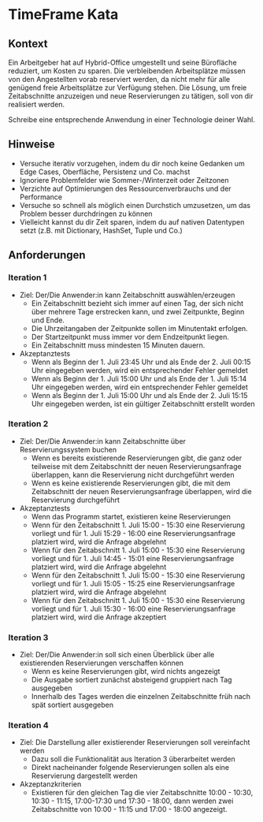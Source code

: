 # TimeFrame Kata
## Kontext
Ein Arbeitgeber hat auf Hybrid-Office umgestellt und seine Bürofläche reduziert, um Kosten zu sparen. Die verbleibenden Arbeitsplätze müssen von den Angestellten vorab reserviert werden, da nicht mehr für alle genügend freie Arbeitsplätze zur Verfügung stehen. Die Lösung, um freie Zeitabschnitte anzuzeigen und neue Reservierungen zu tätigen, soll von dir realisiert werden.

Schreibe eine entsprechende Anwendung in einer Technologie deiner Wahl.

## Hinweise
- Versuche iterativ vorzugehen, indem du dir noch keine Gedanken um Edge Cases, Oberfläche, Persistenz und Co. machst
- Ignoriere Problemfelder wie Sommer-/Winterzeit oder Zeitzonen
- Verzichte auf Optimierungen des Ressourcenverbrauchs und der Performance
- Versuche so schnell als möglich einen Durchstich umzusetzen, um das Problem besser durchdringen zu können
- Vielleicht kannst du dir Zeit sparen, indem du auf nativen Datentypen setzt (z.B. mit Dictionary, HashSet, Tuple und Co.)

## Anforderungen
### Iteration 1
- Ziel: Der/Die Anwender:in kann Zeitabschnitt auswählen/erzeugen 
  - Ein Zeitabschnitt bezieht sich immer auf einen Tag, der sich nicht über mehrere Tage erstrecken kann, und zwei Zeitpunkte, Beginn und Ende.
  - Die Uhrzeitangaben der Zeitpunkte sollen im Minutentakt erfolgen.
  - Der Startzeitpunkt muss immer vor dem Endzeitpunkt liegen.
  - Ein Zeitabschnitt muss mindesten 15 Minuten dauern.
- Akzeptanztests
  - Wenn als Beginn der 1. Juli 23:45 Uhr und als Ende der 2. Juli 00:15 Uhr eingegeben werden, wird ein entsprechender Fehler gemeldet
  - Wenn als Beginn der 1. Juli 15:00 Uhr und als Ende der 1. Juli 15:14 Uhr eingegeben werden, wird ein entsprechender Fehler gemeldet
  - Wenn als Beginn der 1. Juli 15:00 Uhr und als Ende der 2. Juli 15:15 Uhr eingegeben werden, ist ein gültiger Zeitabschnitt erstellt worden

### Iteration 2
- Ziel: Der/Die Anwender:in kann Zeitabschnitte über Reservierungssystem buchen
  - Wenn es bereits existierende Reservierungen gibt, die ganz oder teilweise mit dem Zeitabschnitt der neuen Reservierungsanfrage überlappen, kann die Reservierung nicht durchgeführt werden
  - Wenn es keine existierende Reservierungen gibt, die mit dem Zeitabschnitt der neuen Reservierungsanfrage überlappen, wird die Reservierung durchgeführt
- Akzeptanztests
  - Wenn das Programm startet, existieren keine Reservierungen
  - Wenn für den Zeitabschnitt 1. Juli 15:00 - 15:30 eine Reservierung vorliegt und für 1. Juli 15:29 - 16:00 eine Reservierungsanfrage platziert wird, wird die Anfrage abgelehnt
  - Wenn für den Zeitabschnitt 1. Juli 15:00 - 15:30 eine Reservierung vorliegt und für 1. Juli 14:45 - 15:01 eine Reservierungsanfrage platziert wird, wird die Anfrage abgelehnt
  - Wenn für den Zeitabschnitt 1. Juli 15:00 - 15:30 eine Reservierung vorliegt und für 1. Juli 15:05 - 15:25 eine Reservierungsanfrage platziert wird, wird die Anfrage abgelehnt
  - Wenn für den Zeitabschnitt 1. Juli 15:00 - 15:30 eine Reservierung vorliegt und für 1. Juli 15:30 - 16:00 eine Reservierungsanfrage platziert wird, wird die Anfrage akzeptiert

### Iteration 3
- Ziel: Der/Die Anwender:in soll sich einen Überblick über alle existierenden Reservierungen verschaffen können
  - Wenn es keine Reservierungen gibt, wird nichts angezeigt
  - Die Ausgabe sortiert zunächst absteigend gruppiert nach Tag ausgegeben
  - Innerhalb des Tages werden die einzelnen Zeitabschnitte früh nach spät sortiert ausgegeben

### Iteration 4
- Ziel: Die Darstellung aller existierender Reservierungen soll vereinfacht werden
  - Dazu soll die Funktionalität aus Iteration 3 überarbeitet werden
  - Direkt nacheinander folgende Reservierungen sollen als eine Reservierung dargestellt werden
- Akzeptanzkriterien
  - Existieren für den gleichen Tag die vier Zeitabschnitte 10:00 - 10:30, 10:30 - 11:15, 17:00-17:30 und 17:30 - 18:00, dann werden zwei Zeitabschnitte von 10:00 - 11:15 und 17:00 - 18:00 angezeigt.
